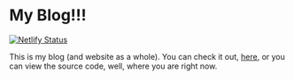# My Blog!!!
[![Netlify Status](https://api.netlify.com/api/v1/badges/84c9fa45-6d66-46b9-ba62-f885d556face/deploy-status)](https://app.netlify.com/sites/kamies-blog/deploys)

This is my blog (and website as a whole). You can check it out, [here](https://kamies-blog.netlify.app/), or you can view the source code, well, where you are right now.